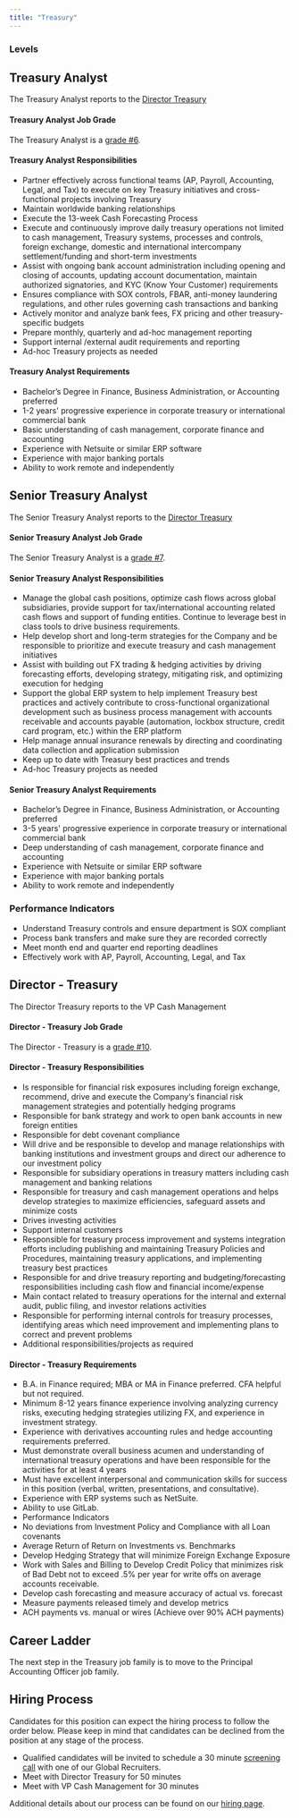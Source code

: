 ```yaml
---
title: "Treasury"
---
```


### Levels

## Treasury Analyst

The Treasury Analyst reports to the [Director Treasury](/job-families/finance/corporate-controller/treasury-manager/#director---treasury)

#### Treasury Analyst Job Grade

The Treasury Analyst is a [grade #6](/handbook/total-rewards/compensation/compensation-calculator/#gitlab-job-grades).

#### Treasury Analyst Responsibilities

- Partner effectively across functional teams (AP, Payroll, Accounting, Legal, and Tax) to execute on key Treasury initiatives and cross-functional projects involving Treasury
- Maintain worldwide banking relationships
- Execute the 13-week Cash Forecasting Process
- Execute and continuously improve daily treasury operations not limited to cash management, Treasury systems, processes and controls, foreign exchange, domestic and international intercompany settlement/funding and short-term investments
- Assist with ongoing bank account administration including opening and closing of accounts, updating account documentation, maintain authorized signatories, and KYC (Know Your Customer) requirements
- Ensures compliance with SOX controls, FBAR, anti-money laundering regulations, and other rules governing cash transactions and banking
- Actively monitor and analyze bank fees, FX pricing and other treasury-specific budgets
- Prepare monthly, quarterly and ad-hoc management reporting
- Support internal /external audit requirements and reporting
- Ad-hoc Treasury projects as needed

#### Treasury Analyst Requirements

- Bachelor’s Degree in Finance, Business Administration, or Accounting preferred
- 1-2 years' progressive experience in corporate treasury or international commercial bank
- Basic understanding of cash management, corporate finance and accounting
- Experience with Netsuite or similar ERP software
- Experience with major banking portals
- Ability to work remote and independently

## Senior Treasury Analyst

The Senior Treasury Analyst reports to the [Director Treasury](/job-families/finance/corporate-controller/treasury-manager/#director---treasury)

#### Senior Treasury Analyst Job Grade

The Senior Treasury Analyst is a [grade #7](/handbook/total-rewards/compensation/compensation-calculator/#gitlab-job-grades).

#### Senior Treasury Analyst Responsibilities

- Manage the global cash positions, optimize cash flows across global subsidiaries, provide support for tax/international accounting related cash flows and support of funding entities. Continue to leverage best in class tools to drive business requirements.
- Help develop short and long-term strategies for the Company and be responsible to prioritize and execute treasury and cash management initiatives
- Assist with building out FX trading & hedging activities by driving forecasting efforts, developing strategy, mitigating risk, and optimizing execution for hedging
- Support the global ERP system to help implement Treasury best practices and actively contribute to cross-functional organizational development such as business process management with accounts receivable and accounts payable (automation, lockbox structure, credit card program, etc.) within the ERP platform
- Help manage annual insurance renewals by directing and coordinating data collection and application submission
- Keep up to date with Treasury best practices and trends
- Ad-hoc Treasury projects as needed

#### Senior Treasury Analyst Requirements

- Bachelor’s Degree in Finance, Business Administration, or Accounting preferred
- 3-5 years' progressive experience in corporate treasury or international commercial bank
- Deep understanding of cash management, corporate finance and accounting
- Experience with Netsuite or similar ERP software
- Experience with major banking portals
- Ability to work remote and independently

### Performance Indicators

- Understand Treasury controls and ensure department is SOX compliant
- Process bank transfers and make sure they are recorded correctly
- Meet month end and quarter end reporting deadlines
- Effectively work with AP, Payroll, Accounting, Legal, and Tax

## Director - Treasury

The Director Treasury reports to the VP Cash Management

#### Director - Treasury Job Grade

The Director - Treasury is a [grade #10](/handbook/total-rewards/compensation/compensation-calculator/#gitlab-job-grades).

#### Director - Treasury Responsibilities

- Is responsible for financial risk exposures including foreign exchange, recommend, drive and execute the Company‘s financial risk management strategies and potentially hedging programs
- Responsible for bank strategy and work to open bank accounts in new foreign entities
- Responsible for debt covenant compliance
- Will drive and be responsible to develop and manage relationships with banking institutions and investment groups and direct our adherence to our investment policy
- Responsible for subsidiary operations in treasury matters including cash management and banking relations
- Responsible for  treasury and cash management operations and helps develop strategies to maximize efficiencies, safeguard assets and minimize costs
- Drives investing activities
- Support internal customers
- Responsible for treasury process improvement and systems integration efforts including publishing and maintaining Treasury Policies and Procedures, maintaining treasury applications, and implementing treasury best practices
- Responsible for and drive treasury reporting and budgeting/forecasting responsibilities including cash flow and financial income/expense
- Main contact related to treasury operations for the internal and external audit, public filing, and investor relations activities
- Responsible for performing internal controls for treasury processes, identifying areas which need improvement and implementing plans to correct and prevent problems
- Additional responsibilities/projects as required

#### Director - Treasury Requirements

- B.A. in Finance required; MBA or MA in Finance preferred. CFA helpful but not required.
- Minimum 8-12 years finance experience involving analyzing currency risks, executing hedging strategies utilizing FX, and experience in investment strategy.
- Experience with derivatives accounting rules and hedge accounting requirements preferred.
- Must demonstrate overall business acumen and understanding of international treasury operations and have been responsible for the activities for at least 4 years
- Must have excellent interpersonal and communication skills for success in this position (verbal, written, presentations, and consultative).
- Experience with ERP systems such as NetSuite.
- Ability to use GitLab.
- Performance Indicators
- No deviations from Investment Policy and Compliance with all Loan covenants
- Average Return of Return on Investments vs. Benchmarks
- Develop Hedging Strategy that will minimize Foreign Exchange Exposure
- Work with Sales and Billing to Develop Credit Policy that minimizes risk of Bad Debt not to exceed .5% per year for write offs on average accounts receivable.
- Develop cash forecasting and measure accuracy of actual vs. forecast
- Measure payments released timely and develop metrics
- ACH payments vs. manual or wires (Achieve over 90% ACH payments)

## Career Ladder

The next step in the Treasury job family is to move to the Principal Accounting Officer job family.

## Hiring Process

Candidates for this position can expect the hiring process to follow the order below. Please keep in mind that candidates can be declined from the position at any stage of the process.

- Qualified candidates will be invited to schedule a 30 minute [screening call](/handbook/hiring/interviewing/#screening-call) with one of our Global Recruiters.
- Meet with Director Treasury for 50 minutes
- Meet with VP Cash Management for 30 minutes

Additional details about our process can be found on our [hiring page](/handbook/hiring/).
